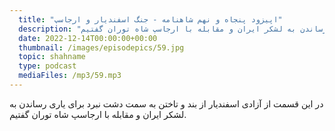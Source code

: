 ```yaml
---
  title: "اپیزود پنجاه و نهم شاهنامه - جنگ اسفندیار و ارجاسپ"
  description: "در این قسمت از آزادی اسفندیار از بند و تاختن به سمت دشت نبرد برای یاری رساندن به لشکر ایران و مقابله با ارجاسپ شاه توران گفتیم"
  date: 2022-12-14T00:00:00+00:00
  thumbnail: /images/episodepics/59.jpg
  topic: shahname
  type: podcast
  mediaFiles: /mp3/59.mp3
---
```

در این قسمت از آزادی اسفندیار از بند و تاختن به سمت دشت نبرد برای یاری رساندن به لشکر ایران و مقابله با ارجاسپ شاه توران گفتیم.